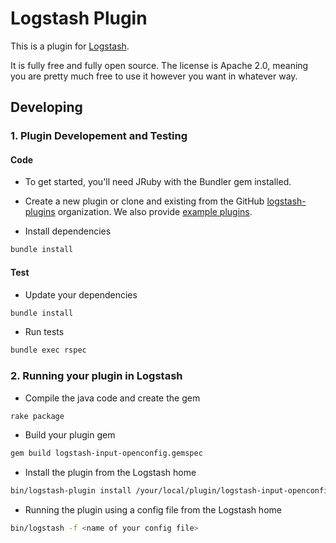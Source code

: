 # Logstash Plugin

This is a plugin for [Logstash](https://github.com/elastic/logstash).

It is fully free and fully open source. The license is Apache 2.0, meaning you are pretty much free to use it however you want in whatever way.

## Developing

### 1. Plugin Developement and Testing

#### Code
- To get started, you'll need JRuby with the Bundler gem installed.

- Create a new plugin or clone and existing from the GitHub [logstash-plugins](https://github.com/logstash-plugins) organization. We also provide [example plugins](https://github.com/logstash-plugins?query=example).

- Install dependencies
```sh
bundle install
```

#### Test

- Update your dependencies

```sh
bundle install
```

- Run tests

```sh
bundle exec rspec
```

### 2. Running your plugin in Logstash

- Compile the java code and create the gem
```sh
rake package
```
- Build your plugin gem
```sh
gem build logstash-input-openconfig.gemspec
```
- Install the plugin from the Logstash home
```sh
bin/logstash-plugin install /your/local/plugin/logstash-input-openconfig-0.1.0-java.gem
```
- Running the plugin using a config file from the Logstash home
```sh
bin/logstash -f <name of your config file>
```
